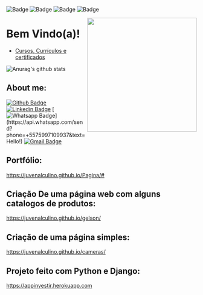 ![Badge](https://img.shields.io/static/v1?label=bash&message=tools&color=blue&flat&logo=)
![Badge](https://img.shields.io/static/v1?label=python&message=tools&color=red&flat&logo=PYTHON) 
![Badge](https://img.shields.io/static/v1?label=html&message=tools&color=yellow&flat&logo=html5) 
![Badge](https://img.shields.io/static/v1?label=css&message=tools&color=blue&flat&logo=css3) 

<img align="right" width="290" height="300" src="https://media.giphy.com/media/Ah3zHH7hvsSB2/giphy.gif">

# Bem Vindo(a)!
 
 
* [Cursos, Currículos e certificados](https://github.com/juvenalculino/Cursos-Em-Andamento/blob/master/README.md)


![Anurag's github stats](https://github-readme-stats.vercel.app/api?username=juvenalculino&show_icons=true&theme=radical)
 
## **About me:**
[![Github Badge](https://img.shields.io/badge/-Github-000?style=flat-square&logo=Github&logoColor=white&link=https://github.com/juvenalculino/juvenalculino/)](https://github.com/juvenalculino/juvenalculino/)
[![Linkedin Badge](https://img.shields.io/badge/-LinkedIn-blue?style=flat-square&logo=Linkedin&logoColor=white&link=https://www.linkedin.com/in/juvenal-culino-1689861b8?lipi=urn%3Ali%3Apage%3Ad_flagship3_profile_view_base_contact_details%3B2xIjtYKKTk6YtRvKonG0Jg%3D%3D)](https://www.linkedin.com/in/juvenal-culino-1689861b8?lipi=urn%3Ali%3Apage%3Ad_flagship3_profile_view_base_contact_details%3B2xIjtYKKTk6YtRvKonG0Jg%3D%3D)
[![Whatsapp Badge](https://img.shields.io/badge/-Whatsapp-4CA143?style=flat-square&labelColor=4CA143&logo=whatsapp&logoColor=white&link=https://api.whatsapp.com/send?phone=+5575997109937&text=Hello!)](https://api.whatsapp.com/send?phone=+5575997109937&text=Hello!)
[![Gmail Badge](https://img.shields.io/badge/-Gmail-c14438?style=flat-square&logo=Gmail&logoColor=white&link=mailto:b831381@gmail.com)](mailto:b831381@gmail.com)

## **Portfólio:**

https://juvenalculino.github.io/Pagina/#

## **Criação De uma página web com alguns catalogos de produtos:**

https://juvenalculino.github.io/gelson/

## **Criação de uma página simples:**
https://juvenalculino.github.io/cameras/

## **Projeto feito com Python e Django:**
https://appinvestir.herokuapp.com
